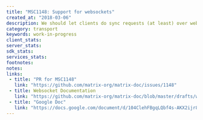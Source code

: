 ```yaml
---
title: "MSC1148: Support for websockets"
created_at: "2018-03-06"
description: We should let clients do sync requests (at least) over websockets.
category: transport
keywords: work-in-progress
client_stats:
server_stats:
sdk_stats:
services_stats:
footnotes:
notes:
links:
 - title: "PR for MSC1148"
   link: "https://github.com/matrix-org/matrix-doc/issues/1148"
 - title: Websocket Documentation
   link: "https://github.com/matrix-org/matrix-doc/blob/master/drafts/websockets.rst"
 - title: "Google Doc"
   link: "https://docs.google.com/document/d/104ClehFBgqLQbf4s-AKX2ijr8sOAxcizfcRs_atsB0g/edit"
---
```


